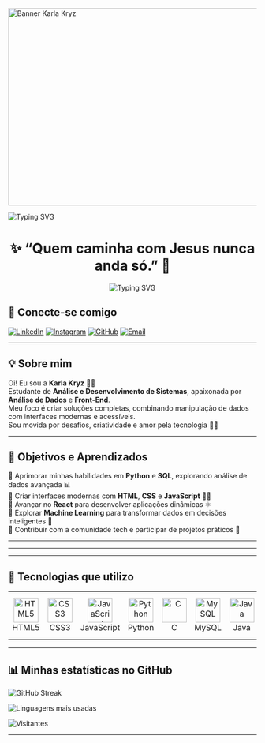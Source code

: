 <img src="imagens/karla.png" alt="Banner Karla Kryz" width="800" height="400" />



![Typing SVG](https://readme-typing-svg.demolab.com?font=Fira+Code&size=25&pause=1000&color=F772D4&center=true&vCenter=true&width=1000&lines=👩‍💻+Me+chamo+Karla%2C+seja+bem-vindo(a)+ao+meu+GitHub!;📚+Aprendizado+constante+em+tecnologia;💡+Transformando+ideias+em+código+inovador!;🚀+Sempre+em+evolução+no+universo+digital!)
>


<h1 align="center">✨ “Quem caminha com Jesus nunca anda só.” 🙏</h1>

<p align="center">
  <img src="https://readme-typing-svg.herokuapp.com?font=Fira+Code&size=22&pause=1000&center=true&vCenter=true&width=435&lines=Desenvolvedora+em+formação;Apaixonada+por+tecnologia+e+fé;Deus+é+meu+maior+aliado!" alt="Typing SVG" />
</p>



## 🤝 Conecte-se comigo

[![LinkedIn](https://img.shields.io/badge/LinkedIn-%230077B5.svg?style=flat&logo=linkedin&logoColor=white)](https://www.linkedin.com/in/karla-almeida-7761932b0/) 
[![Instagram](https://img.shields.io/badge/Instagram-%23E4405F.svg?style=flat&logo=instagram&logoColor=white)](https://www.instagram.com/karlinhakryzz/) 
[![GitHub](https://img.shields.io/badge/GitHub-%23000000.svg?style=flat&logo=github&logoColor=white)](https://github.com/karlakryz-codes) 
[![Email](https://img.shields.io/badge/Email-%23D14836.svg?style=flat&logo=gmail&logoColor=white)](mailto:karlakryz.codes@outlook.com)

---

## 💡 Sobre mim

Oi! Eu sou a **Karla Kryz** 👩‍💻  
Estudante de **Análise e Desenvolvimento de Sistemas**, apaixonada por **Análise de Dados** e **Front-End**.  
Meu foco é criar soluções completas, combinando manipulação de dados com interfaces modernas e acessíveis.  
Sou movida por desafios, criatividade e amor pela tecnologia 💜✨

---

## 🎯 Objetivos e Aprendizados

🔹 Aprimorar minhas habilidades em **Python** e **SQL**, explorando análise de dados avançada 📊  
🔹 Criar interfaces modernas com **HTML**, **CSS** e **JavaScript** 🧑‍🎨  
🔹 Avançar no **React** para desenvolver aplicações dinâmicas ⚛️  
🔹 Explorar **Machine Learning** para transformar dados em decisões inteligentes 🤖  
🔹 Contribuir com a comunidade tech e participar de projetos práticos 🤝  

---

---

---

## 🧠 Tecnologias que utilizo

<div align="center">
  <table>
    <tr>
      <td align="center">
        <img src="https://cdn.jsdelivr.net/gh/devicons/devicon/icons/html5/html5-original.svg" width="50" alt="HTML5"/><br>HTML5
      </td>
      <td align="center">
        <img src="https://cdn.jsdelivr.net/gh/devicons/devicon/icons/css3/css3-original.svg" width="50" alt="CSS3"/><br>CSS3
      </td>
      <td align="center">
        <img src="https://cdn.jsdelivr.net/gh/devicons/devicon/icons/javascript/javascript-original.svg" width="50" alt="JavaScript"/><br>JavaScript
      </td>
      <td align="center">
        <img src="https://cdn.jsdelivr.net/gh/devicons/devicon/icons/python/python-original.svg" width="50" alt="Python"/><br>Python
      </td>
      <td align="center">
        <img src="https://cdn.jsdelivr.net/gh/devicons/devicon/icons/c/c-original.svg" width="50" alt="C"/><br>C
      </td>
      <td align="center">
        <img src="https://cdn.jsdelivr.net/gh/devicons/devicon/icons/mysql/mysql-original.svg" width="50" alt="MySQL"/><br>MySQL
      </td>
      <td align="center">
        <img src="https://cdn.jsdelivr.net/gh/devicons/devicon/icons/java/java-original.svg" width="50" alt="Java"/><br>Java
      </td>
      <td align="center">
        <img src="https://cdn.jsdelivr.net/gh/devicons/devicon/icons/git/git-original.svg" width="50" alt="Git"/><br>Git
      </td>
      <td align="center">
        <img src="https://cdn.jsdelivr.net/gh/devicons/devicon/icons/github/github-original.svg" width="50" alt="GitHub"/><br>GitHub
      </td>
      <td align="center">
        <img src="https://cdn.jsdelivr.net/gh/devicons/devicon/icons/vscode/vscode-original.svg" width="50" alt="VSCode"/><br>VSCode
      </td>
      <td align="center">
        <img src="https://img.icons8.com/color/48/000000/microsoft-excel-2019--v1.png" width="50" alt="Excel"/><br>Excel
      </td>
      <td align="center">
        <img src="https://img.icons8.com/color/48/000000/power-bi.png" width="50" alt="Power BI"/><br>Power BI
      </td>
    </tr>
  </table>
</div>






---

## 📊 Minhas estatísticas no GitHub

![GitHub Streak](https://github-readme-streak-stats.herokuapp.com/?user=karlakryz-codes&theme=radical)

![Linguagens mais usadas](https://github-readme-stats.vercel.app/api/top-langs/?username=karlakryz-codes&layout=compact&langs_count=8&theme=radical)

![Visitantes](https://komarev.com/ghpvc/?username=karlakryz-codes&label=Profile+visits&color=F772D4&style=flat)

---

<!--
karlakryz-codes/karlakryz-codes is a ✨ special ✨ repository because its `README.md` (this file) appears on your GitHub profile.
-->
